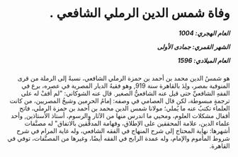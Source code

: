 <h1 dir="rtl">وفاة شمس الدين الرملي الشافعي .</h1>

<h5 dir="rtl">العام الهجري:  1004

الشهر القمري: جمادى الأولى

العام الميلادي: 1596</h5>

<p dir="rtl">هو شمسُ الدين محمد بن أحمد بن حمزة الرملي الشافعي، نسبةً إلى الرملة من قرى المنوفية بمصر، ولِدَ بالقاهرة سنة 919, وهو فقيهُ الديار المصرية في عصره، برع في الفقهِ الشافعيِّ حتى قيل عنه الشافعيُّ الصغير. قال عنه الشوكاني: "لم أقفْ له على ترجمةٍ مبسوطة، لكن قال العصامي في وصفه: إمامُ الحرمين وشيخُ المصريين، من كانت العلماء تكتبُ عنه ما يُملي؛ مولانا شمس الدين محمد بن أحمد بن حمزة الرملي، فاتح أقفال مشكلات العلوم، ومحيي ما اندرس منها من الآثار والرسوم، أستاذ الأستاذين, وأحد علماء الدين، علامة المحققين على الإطلاق، وفهامة المدقِّقين بالاتفاق" له مصنَّفات أشهرها: نهاية المحتاج إلى شرح المنهاج في الفقه الشافعي، وله غاية المرام في شرح شروط المأموم والإمام، وله عمدة الرابح في الفقه أيضًا، وغيرها من المصنَّفات، توفي في القاهرة.</p></br>
